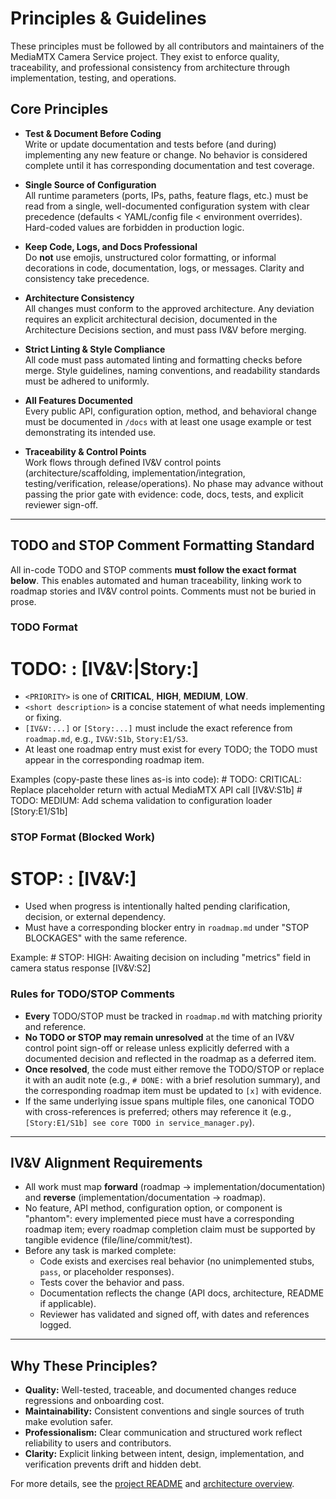 # Principles & Guidelines

These principles must be followed by all contributors and maintainers of the MediaMTX Camera Service project. They exist to enforce quality, traceability, and professional consistency from architecture through implementation, testing, and operations.

## Core Principles

- **Test & Document Before Coding**  
  Write or update documentation and tests before (and during) implementing any new feature or change. No behavior is considered complete until it has corresponding documentation and test coverage.

- **Single Source of Configuration**  
  All runtime parameters (ports, IPs, paths, feature flags, etc.) must be read from a single, well-documented configuration system with clear precedence (defaults < YAML/config file < environment overrides). Hard-coded values are forbidden in production logic.

- **Keep Code, Logs, and Docs Professional**  
  Do **not** use emojis, unstructured color formatting, or informal decorations in code, documentation, logs, or messages. Clarity and consistency take precedence.

- **Architecture Consistency**  
  All changes must conform to the approved architecture. Any deviation requires an explicit architectural decision, documented in the Architecture Decisions section, and must pass IV&V before merging.

- **Strict Linting & Style Compliance**  
  All code must pass automated linting and formatting checks before merge. Style guidelines, naming conventions, and readability standards must be adhered to uniformly.

- **All Features Documented**  
  Every public API, configuration option, method, and behavioral change must be documented in `/docs` with at least one usage example or test demonstrating its intended use.

- **Traceability & Control Points**  
  Work flows through defined IV&V control points (architecture/scaffolding, implementation/integration, testing/verification, release/operations). No phase may advance without passing the prior gate with evidence: code, docs, tests, and explicit reviewer sign-off.

---

## TODO and STOP Comment Formatting Standard

All in-code TODO and STOP comments **must follow the exact format below**. This enables automated and human traceability, linking work to roadmap stories and IV&V control points. Comments must not be buried in prose.

### TODO Format

# TODO: <PRIORITY>: <short description> [IV&V:<ControlPointRef>|Story:<StoryRef>]

- `<PRIORITY>` is one of **CRITICAL**, **HIGH**, **MEDIUM**, **LOW**.
- `<short description>` is a concise statement of what needs implementing or fixing.
- `[IV&V:...]` or `[Story:...]` must include the exact reference from `roadmap.md`, e.g., `IV&V:S1b`, `Story:E1/S3`.
- At least one roadmap entry must exist for every TODO; the TODO must appear in the corresponding roadmap item.

Examples (copy-paste these lines as-is into code):
    # TODO: CRITICAL: Replace placeholder return with actual MediaMTX API call [IV&V:S1b]
    # TODO: MEDIUM: Add schema validation to configuration loader [Story:E1/S1b]

### STOP Format (Blocked Work)

# STOP: <PRIORITY>: <reason> [IV&V:<ControlPointRef>]

- Used when progress is intentionally halted pending clarification, decision, or external dependency.
- Must have a corresponding blocker entry in `roadmap.md` under "STOP BLOCKAGES" with the same reference.

Example:
    # STOP: HIGH: Awaiting decision on including "metrics" field in camera status response [IV&V:S2]

### Rules for TODO/STOP Comments

- **Every** TODO/STOP must be tracked in `roadmap.md` with matching priority and reference. 
- **No TODO or STOP may remain unresolved** at the time of an IV&V control point sign-off or release unless explicitly deferred with a documented decision and reflected in the roadmap as a deferred item.
- **Once resolved**, the code must either remove the TODO/STOP or replace it with an audit note (e.g., `# DONE:` with a brief resolution summary), and the corresponding roadmap item must be updated to `[x]` with evidence.
- If the same underlying issue spans multiple files, one canonical TODO with cross-references is preferred; others may reference it (e.g., `[Story:E1/S1b] see core TODO in service_manager.py`).

---

## IV&V Alignment Requirements

- All work must map **forward** (roadmap → implementation/documentation) and **reverse** (implementation/documentation → roadmap).
- No feature, API method, configuration option, or component is "phantom": every implemented piece must have a corresponding roadmap item; every roadmap completion claim must be supported by tangible evidence (file/line/commit/test).
- Before any task is marked complete:
  - Code exists and exercises real behavior (no unimplemented stubs, `pass`, or placeholder responses).
  - Tests cover the behavior and pass.
  - Documentation reflects the change (API docs, architecture, README if applicable).
  - Reviewer has validated and signed off, with dates and references logged.

---

## Why These Principles?

- **Quality:** Well-tested, traceable, and documented changes reduce regressions and onboarding cost.
- **Maintainability:** Consistent conventions and single sources of truth make evolution safer.
- **Professionalism:** Clear communication and structured work reflect reliability to users and contributors.
- **Clarity:** Explicit linking between intent, design, implementation, and verification prevents drift and hidden debt.

For more details, see the [project README](../../README.md) and [architecture overview](../architecture/overview.md).
